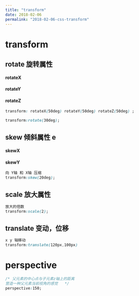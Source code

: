 ```yaml
---
title: "transform"
date: 2018-02-06
permalink: "2018-02-06-css-transform"
---
```








# transform

## rotate	旋转属性

#### rotateX

#### rotateY

#### rotateZ

```css
transform: rotateX(50deg) rotateY(50deg) rotateZ(50deg) ;
```

```css
transform:rotate(30deg);
```



## skew	倾斜属性 e

#### skewX

#### skewY

```css
向 Y轴 和 X轴 压缩
transform:skew(20deg);
```



## scale	放大属性

```css
放大的倍数
transform:scale(2);
```



## translate	变动，位移

```css
x y 轴移动
transform:translate(120px,100px)
```





# perspective

```css
/* 父元素的中心点与子元素z轴上的距离
营造一种父元素当前视角的感觉	 */
perspective:150;
```

